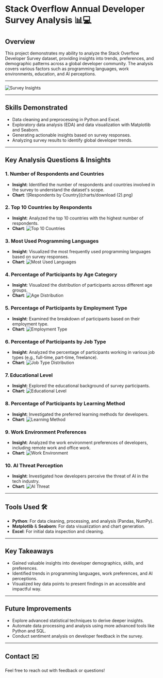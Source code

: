 # Stack Overflow Annual Developer Survey Analysis 📊💻

## **Overview**  
This project demonstrates my ability to analyze the Stack Overflow Developer Survey dataset, providing insights into trends, preferences, and demographic patterns across a global developer community. The analysis covers various factors such as programming languages, work environments, education, and AI perceptions.

---

![Survey Insights](https://github.com/Naveennnkumar-Bit/Stack-Overflow-Dev-Survey-Insights/blob/main/Logo%20for%20stackoverflow_com%20_%20Logo%20design%20contest.jpeg)

---

## **Skills Demonstrated**  
- Data cleaning and preprocessing in Python and Excel.  
- Exploratory data analysis (EDA) and data visualization with Matplotlib and Seaborn.  
- Generating actionable insights based on survey responses.  
- Analyzing survey results to identify global developer trends.

---

## **Key Analysis Questions & Insights**  

### **1. Number of Respondents and Countries**
- **Insight**: Identified the number of respondents and countries involved in the survey to understand the dataset's scope.
- **Chart**: ![Respondents by Country](charts/download (2).png)

### **2. Top 10 Countries by Respondents**
- **Insight**: Analyzed the top 10 countries with the highest number of respondents.
- **Chart**: ![Top 10 Countries](charts/top_10_countries.png)

### **3. Most Used Programming Languages**
- **Insight**: Visualized the most frequently used programming languages based on survey responses.
- **Chart**: ![Most Used Languages](charts/most_used_languages.png)

### **4. Percentage of Participants by Age Category**
- **Insight**: Visualized the distribution of participants across different age groups.
- **Chart**: ![Age Distribution](charts/age_distribution.png)

### **5. Percentage of Participants by Employment Type**
- **Insight**: Examined the breakdown of participants based on their employment type.
- **Chart**: ![Employment Type](charts/employment_type.png)

### **6. Percentage of Participants by Job Type**
- **Insight**: Analyzed the percentage of participants working in various job types (e.g., full-time, part-time, freelance).
- **Chart**: ![Job Type Distribution](charts/job_type_distribution.png)

### **7. Educational Level**
- **Insight**: Explored the educational background of survey participants.
- **Chart**: ![Educational Level](charts/education_level.png)

### **8. Percentage of Participants by Learning Method**
- **Insight**: Investigated the preferred learning methods for developers.
- **Chart**: ![Learning Method](charts/learning_method.png)

### **9. Work Environment Preferences**
- **Insight**: Analyzed the work environment preferences of developers, including remote work and office work.
- **Chart**: ![Work Environment](charts/work_environment.png)

### **10. AI Threat Perception**
- **Insight**: Investigated how developers perceive the threat of AI in the tech industry.
- **Chart**: ![AI Threat](charts/ai_threat.png)

---

## **Tools Used** 🛠️  
- **Python**: For data cleaning, processing, and analysis (Pandas, NumPy).  
- **Matplotlib** & **Seaborn**: For data visualization and chart generation.  
- **Excel**: For initial data inspection and cleaning.

---

## **Key Takeaways**  
- Gained valuable insights into developer demographics, skills, and preferences.  
- Identified trends in programming languages, work preferences, and AI perceptions.  
- Visualized key data points to present findings in an accessible and impactful way.

---

## **Future Improvements**  
- Explore advanced statistical techniques to derive deeper insights.  
- Automate data processing and analysis using more advanced tools like Python and SQL.  
- Conduct sentiment analysis on developer feedback in the survey.

---

## **Contact** ✉️  
Feel free to reach out with feedback or questions!
